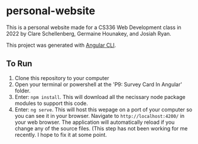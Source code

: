 # personal-website

This is a personal website made for a CS336 Web Development class in 2022 by Clare Schellenberg, Germaine Hounakey, and Josiah Ryan.

This project was generated with [Angular CLI](https://github.com/angular/angular-cli).

## To Run

1. Clone this repository to your computer
2. Open your terminal or powershell at the 'P9: Survey Card In Angular' folder.
3. Enter: `npm install`.  This will download all the necissary node package modules to support this code.
4. Enter: `ng serve`. This will host this wepage on a port of your computer so you can see it in your browser.  Navigate to `http://localhost:4200/` in your web browser. The application will automatically reload if you change any of the source files. (This step has not been working for me recently.  I hope to fix it at some point.
